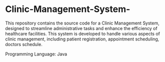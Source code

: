 # Clinic-Management-System-

This repository contains the source code for a Clinic Management System, designed to streamline administrative tasks and enhance the efficiency of healthcare facilities. This system is developed to handle various aspects of clinic management, including patient registration, appointment scheduling, doctors schedule.

Programming Language: Java
